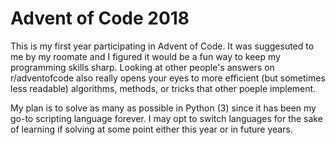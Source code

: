 # Advent of Code 2018
This is my first year participating in Advent of Code. It was suggesuted to me by my roomate and I figured it would be a fun way to keep my programming skills sharp. Looking at other people's answers on r/adventofcode also really opens your eyes to more efficient (but sometimes less readable) algorithms, methods, or tricks that other poeple implement.

My plan is to solve as many as possible in Python (3) since it has been my go-to scripting language forever. I may opt to switch languages for the sake of learning if solving at some point either this year or in future years.
